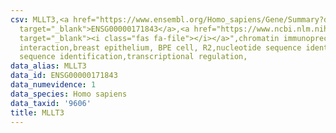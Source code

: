 ```yaml
---
csv: MLLT3,<a href="https://www.ensembl.org/Homo_sapiens/Gene/Summary?db=core;g=ENSG00000171843"
  target="_blank">ENSG00000171843</a>,<a href="https://www.ncbi.nlm.nih.gov/pubmed/22863008"
  target="_blank"><i class="fas fa-file"></i></a>",chromatin immunoprecipitation assay,direct
  interaction,breast epithelium, BPE cell, R2,nucleotide sequence identification,nucleotide
  sequence identification,transcriptional regulation,
data_alias: MLLT3
data_id: ENSG00000171843
data_numevidence: 1
data_species: Homo sapiens
data_taxid: '9606'
title: MLLT3
---
```

